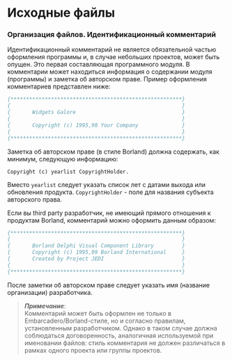 # Исходные файлы

### Организация файлов. Идентификационный комментарий

Идентификационный комментарий не является обязательной частью оформления программы и, в случае небольших проектов, может быть опущен. Это первая составляющая программного модуля. В комментарии может находиться информация о содержании модуля \(программы\) и заметка об авторском праве. Пример оформления комментариев представлен ниже:

```Pascal
{*******************************************************}
{                                                       }
{       Widgets Galore                                  }
{                                                       }
{       Copyright (c) 1995,98 Your Company              }
{                                                       }
{*******************************************************}
```

Заметка об авторском праве \(в стиле Borland\) должна содержать, как минимум, следующую информацию:

```
Copyright (c) yearlist CopyrightHolder.
```

Вместо `yearlist` следует указать список лет c датами выхода или обновления продукта. `CopyrightHolder` - поле для названия субъекта авторского права.

Если вы third party разработчик, не имеющий прямого отношения к продуктам Borland, комментарий можно оформить данным образом:

```Pascal
{*******************************************************}
{                                                       }
{       Borland Delphi Visual Component Library         }
{       Copyright (c) 1995,99 Borland International     }
{       Created by Project JEDI                         }
{                                                       }
{*******************************************************}
```

После заметки об авторском праве следует указать имя \(название организации\) разработчика.

> _**Примечание**_:  
> Комментарий может быть оформлен не только в Embarcadero/Borland-стиле, но и согласно правилам, установленным разработчиком. Однако в таком случае должна соблюдаться договоренность, аналогичная используемой при именовании файлов: стиль комментария не должен различаться в рамках одного проекта или группы проектов.



